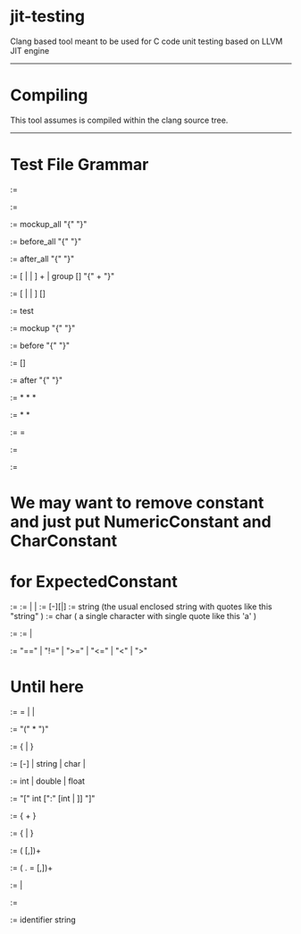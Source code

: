 jit-testing
===========

Clang based tool meant to be used for C code unit testing based on LLVM JIT engine

----------
Compiling
==========
This tool assumes is compiled within the clang source tree.

---------
Test File Grammar
========

<test-expr> := <test-file>

<test-file> :=  <test-group>

<global-mockup> := mockup_all "{" <mockup-fixture> "}"

<global-setup> := before_all "{" <test-fixture> "}"

<global-teardown> := after_all "{" <test-fixture> "}"

<test-group> := [<global-mockup> | <global-setup> | <global-teardown> ] <test-definition>+ | group [<identifier>] "{" <test-group>+ "}"

<test-definition> := [<test-info> | <test-mockup> | <test-setup>] <test-function> [<test-teardown>]

<test-info> := test <identifier>

<test-mockup> := mockup "{" <mockup-fixture> "}"

<test-setup> :=  before "{"  <test-fixture> "}"

<test-function> := <function-call> [<expected-result>]


<test-teardown> := after "{" <test-fixture> "}"

<test-fixture> := <function-call>*  <var-assignment>* <expected-expression>*

<mockup-fixture> := <mockup-function>*  <mockup-variable>*

<mockup-function> :=  <function-call> = <argument>

<mockup-variable> := <var-assignment>

<expected-result> :=  <comparison-operator> <expected-constant> 

# We may want to remove constant and just put NumericConstant and CharConstant
# for ExpectedConstant
<expected-constant> := <constant>
<constant> := <numeric-constant> | <string-constant>| <char-constant>
<numeric-constant> := [-][<integer>|<float>] 
<string-constant> := string (the usual enclosed string with quotes like this "string" )
<char-constant> := char ( a single character with single quote like this 'a' )

<expected-expression> := <operand> <comparison-operator> <operand>
<operand> := <constant> | <identifier>

<comparison-operator> := "==" | "!=" | ">=" | "<=" | "<" | ">"

# Until here
<var-assignment> := <identifier> = <argument> | <struct-initializer> | <buffer-alloc>

<function-call> := <function-name>"(" <function-argument>* ")"

<function-argument> := {<argument> | <buffer-alloc>}

<argument> := [-]<number> | string |  char | <array-initializer>

<number> := int | double |  float

<buffer-alloc> := "[" int [":" [int | <struct-initializer> ]] "]"

<array-initializer> := { <number>+ }

<struct-initializer> := { <initializer-list> | <designated-initializer> }

<intializer-list> := (<initializer-value> [,])+

<designated-initializer> := ( .<identifier> = <initializer-value> [,])+

<initializer-value> := <argument> | <struct-initializer> 

<function-name> := <identifier>

<identifier> := identifier string
